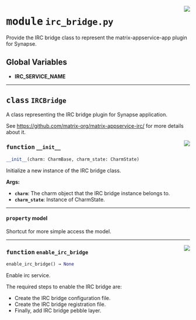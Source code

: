 <!-- markdownlint-disable -->

<a href="../src/irc_bridge.py#L0"><img align="right" style="float:right;" src="https://img.shields.io/badge/-source-cccccc?style=flat-square"></a>

# <kbd>module</kbd> `irc_bridge.py`
Provide the IRC bridge class to represent the matrix-appservice-app plugin for Synapse. 

**Global Variables**
---------------
- **IRC_SERVICE_NAME**


---

## <kbd>class</kbd> `IRCBridge`
A class representing the IRC bridge plugin for Synapse application. 

See https://github.com/matrix-org/matrix-appservice-irc/ for more details about it. 

<a href="../src/irc_bridge.py#L28"><img align="right" style="float:right;" src="https://img.shields.io/badge/-source-cccccc?style=flat-square"></a>

### <kbd>function</kbd> `__init__`

```python
__init__(charm: CharmBase, charm_state: CharmState)
```

Initialize a new instance of the IRC bridge class. 



**Args:**
 
 - <b>`charm`</b>:  The charm object that the IRC bridge instance belongs to. 
 - <b>`charm_state`</b>:  Instance of CharmState. 


---

#### <kbd>property</kbd> model

Shortcut for more simple access the model. 



---

<a href="../src/irc_bridge.py#L72"><img align="right" style="float:right;" src="https://img.shields.io/badge/-source-cccccc?style=flat-square"></a>

### <kbd>function</kbd> `enable_irc_bridge`

```python
enable_irc_bridge() → None
```

Enable irc service. 

The required steps to enable the IRC bridge are: 
 - Create the IRC bridge configuration file. 
 - Create the IRC bridge registration file. 
 - Finally, add IRC bridge pebble layer. 


